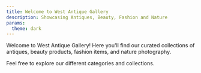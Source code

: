 ```yaml
---
title: Welcome to West Antique Gallery
description: Showcasing Antiques, Beauty, Fashion and Nature
params:
  theme: dark
---
```


Welcome to West Antique Gallery! Here you'll find our curated collections of antiques, beauty products, fashion items, and nature photography.

Feel free to explore our different categories and collections. 